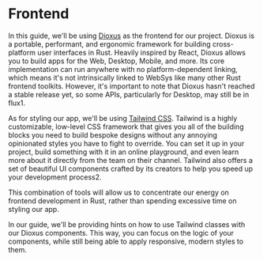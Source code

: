 # Frontend

In this guide, we'll be using [Dioxus](https://dioxuslabs.com/) as the frontend for our project. Dioxus is a portable, performant, and ergonomic framework for building cross-platform user interfaces in Rust. Heavily inspired by React, Dioxus allows you to build apps for the Web, Desktop, Mobile, and more. Its core implementation can run anywhere with no platform-dependent linking, which means it's not intrinsically linked to WebSys like many other Rust frontend toolkits. However, it's important to note that Dioxus hasn't reached a stable release yet, so some APIs, particularly for Desktop, may still be in flux​1​.

As for styling our app, we'll be using [Tailwind CSS](https://tailwindcss.com/). Tailwind is a highly customizable, low-level CSS framework that gives you all of the building blocks you need to build bespoke designs without any annoying opinionated styles you have to fight to override. You can set it up in your project, build something with it in an online playground, and even learn more about it directly from the team on their channel. Tailwind also offers a set of beautiful UI components crafted by its creators to help you speed up your development process​2​.

This combination of tools will allow us to concentrate our energy on frontend development in Rust, rather than spending excessive time on styling our app.

In our guide, we'll be providing hints on how to use Tailwind classes with our Dioxus components. This way, you can focus on the logic of your components, while still being able to apply responsive, modern styles to them.
